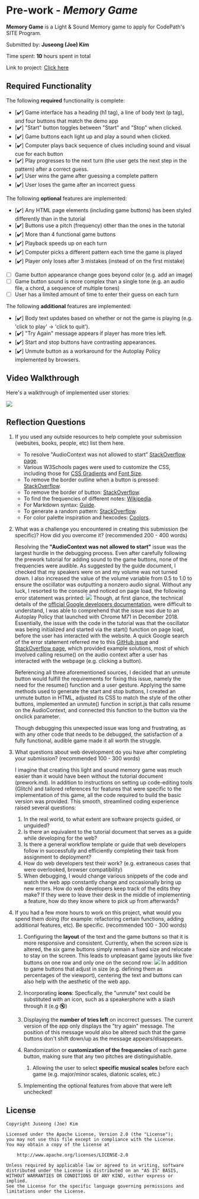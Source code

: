 # Pre-work - *Memory Game*

**Memory Game** is a Light & Sound Memory game to apply for CodePath's SITE Program. 

Submitted by: **Juseong (Joe) Kim**

Time spent: **10** hours spent in total

Link to project: [Click here](https://jazzy-memories.glitch.me)

## Required Functionality

The following **required** functionality is complete:

* [:heavy_check_mark:] Game interface has a heading (h1 tag), a line of body text (p tag), and four buttons that match the demo app
* [:heavy_check_mark:] "Start" button toggles between "Start" and "Stop" when clicked. 
* [:heavy_check_mark:] Game buttons each light up and play a sound when clicked. 
* [:heavy_check_mark:] Computer plays back sequence of clues including sound and visual cue for each button
* [:heavy_check_mark:] Play progresses to the next turn (the user gets the next step in the pattern) after a correct guess. 
* [:heavy_check_mark:] User wins the game after guessing a complete pattern
* [:heavy_check_mark:] User loses the game after an incorrect guess

The following **optional** features are implemented:

* [:heavy_check_mark:] Any HTML page elements (including game buttons) has been styled differently than in the tutorial
* [:heavy_check_mark:] Buttons use a pitch (frequency) other than the ones in the tutorial
* [:heavy_check_mark:] More than 4 functional game buttons
* [:heavy_check_mark:] Playback speeds up on each turn
* [:heavy_check_mark:] Computer picks a different pattern each time the game is played
* [:heavy_check_mark:] Player only loses after 3 mistakes (instead of on the first mistake)
* [ ] Game button appearance change goes beyond color (e.g. add an image)
* [ ] Game button sound is more complex than a single tone (e.g. an audio file, a chord, a sequence of multiple tones)
* [ ] User has a limited amount of time to enter their guess on each turn

The following **additional** features are implemented:

- [:heavy_check_mark:] Body text updates based on whether or not the game is playing (e.g. 'click to play' -> 'click to quit').
- [:heavy_check_mark:] "Try Again" message appears if player has more tries left.
- [:heavy_check_mark:] Start and stop buttons have contrasting appearances.
- [:heavy_check_mark:] Unmute button as a workaround for the Autoplay Policy implemented by browsers.


## Video Walkthrough

Here's a walkthrough of implemented user stories:  
  
![](https://i.imgur.com/bFwJMyj.gif)


## Reflection Questions
1. If you used any outside resources to help complete your submission (websites, books, people, etc) list them here.  
    + To resolve "AudioContext was not allowed to start" [StackOverflow page](https://stackoverflow.com/questions/55026293/google-chrome-javascript-issue-in-getting-user-audio-the-audiocontext-was-not).
    + Various W3Schools pages were used to customize the CSS, including those for [CSS Gradients](https://www.w3schools.com/css/css3_gradients.asp) and [Font Size](https://www.w3schools.com/cssref/pr_font_font-size.asp).
    + To remove the border outline when a button is pressed: [StackOverflow](https://stackoverflow.com/questions/3397113/how-to-remove-focus-border-outline-around-text-input-boxes-chrome).
    + To remove the border of button: [StackOverflow](https://stackoverflow.com/questions/26860884/how-to-remove-the-border-line-in-a-div-css).
    + To find the frequencies of different notes: [Wikipedia](https://en.wikipedia.org/wiki/Piano_key_frequencies).
    + For Markdown syntax: [Guide](https://www.markdownguide.org/basic-syntax/).
    + To generate a random pattern: [StackOverflow](https://stackoverflow.com/questions/4959975/generate-random-number-between-two-numbers-in-javascript).
    + For color palette inspiration and hexcodes: [Coolors](https://coolors.co/).
  

2. What was a challenge you encountered in creating this submission (be specific)? How did you overcome it? (recommended 200 - 400 words) 
  
    Resolving the **"AudioContext was not allowed to start"** issue was the largest hurdle in the debugging process.
Even after carefully following the prework tutorial for adding sound to the game buttons, none of the frequencies
were audible. As suggested by the guide document, I checked that my speakers were on and my volume was not turned down.
I also increased the value of the volume variable from 0.5 to 1.0 to ensure the oscillator was outputting a nonzero audio signal.
Without any luck, I resorted to the console and noticed on page load, the following error statement was printed:
![](https://i.imgur.com/AiaC5p2.png)
Though, at first glance, the technical details of the
[official Google developers documentation](https://developers.google.com/web/updates/2017/09/autoplay-policy-changes#webaudio),
were difficult to understand,
I was able to comprehend that the issue was due to an Autoplay Policy that launched with Chrome M71 in December 2018.
Essentially, the issue with the code in the tutorial was that the oscillator was being initialized and started via the start() function
on page load, before the user has interacted with the website.
A quick Google search of the error statement referred me to this [GitHub issue](https://github.com/Tonejs/Tone.js/issues/341) and
[StackOverflow page](https://stackoverflow.com/questions/55026293/google-chrome-javascript-issue-in-getting-user-audio-the-audiocontext-was-not),
which provided example solutions, most of which involved calling resume() on the audio context after a user has interacted
with the webpage (e.g. clicking a button).  
  
    Referencing all three aforementioned sources, I decided that an unmute button would
fulfill the requirements for fixing this issue, namely the need for the resume() function and a user gesture. Applying the
same methods used to generate the start and stop buttons, I created an unmute button in HTML, adjusted its CSS to match the
style of the other buttons, implemented an unmute() function in script.js that calls resume on the AudioContext, and connected
this function to the button via the onclick parameter.
  
    Though debugging this unexpected issue was long and frustrating, as with any other code that needs to be debugged,
    the satisfaction of a fully functional, audible game made it all worth the struggle.


3. What questions about web development do you have after completing your submission? (recommended 100 - 300 words)  

    I imagine that creating this light and sound memory game was much easier than it would have been without the
    tutorial document (prework.md). In addition to instructions on setting up code-editing tools (Glitch) and tailored references
    for features that were specific to the implementation of this game, all the code required to build the basic version was
    provided. This smooth, streamlined coding experience raised several questions:
    
    1. In the real world, to what extent are software projects guided, or unguided?
    1. Is there an equivalent to the tutorial document that serves as a guide while developing for the web?
    1. Is there a general workflow template or guide that web developers follow in successfully and efficiently
    completing their task from assignment to deployment?
    1. How do web developers test their work? (e.g. extraneous cases that were overlooked, browser compatibility)
    1. When debugging, I would change various snippets of the code and watch the web app constantly change and
    occasionally bring up new errors. How do web developers keep track of the edits they make? If they were to leave their desk
    in the middle of implementing a feature, how do they know where to pick up from afterwards?


4. If you had a few more hours to work on this project, what would you spend them doing (for example: refactoring certain functions, adding additional features, etc). Be specific. (recommended 100 - 300 words)    
    1. Configuring the **layout** of the text and the game buttons so that it is more responsive and consistent. Currently, when
    the screen size is altered, the six game buttons simply remain a fixed size and relocate to stay on the screen. This leads
    to unpleasant game layouts like five buttons on one row and only one on the second row:
    ![](https://i.imgur.com/j4Mgm0R.png)
    In addition to game buttons that adjust in size (e.g. defining them as percentages of the viewport), centering the text
    and buttons can also help with the aesthetic of the web app.

    1. Incorporating **icons**: Specfically, the "unmute" text could be substituted with an icon, such as a speakerphone
    with a slash through it (e.g :mute:)
    
    1. Displaying the **number of tries left** on incorrect guesses. The current version of the app only displays the
    "try again" message. The position of this message would also be altered such that the game buttons don't shift
    down/up as the message appears/disappears.
    
    1. Randomization or **customization of the frequencies** of each game button, making sure that any two pitches are distinguishable.
        1. Allowing the user to select **specific musical scales** before each game
        (e.g. major/minor scales, diatonic scales, etc.)
    
    1. Implementing the optional features from above that were left unchecked!



## License

    Copyright Juseong (Joe) Kim

    Licensed under the Apache License, Version 2.0 (the "License");
    you may not use this file except in compliance with the License.
    You may obtain a copy of the License at

        http://www.apache.org/licenses/LICENSE-2.0

    Unless required by applicable law or agreed to in writing, software
    distributed under the License is distributed on an "AS IS" BASIS,
    WITHOUT WARRANTIES OR CONDITIONS OF ANY KIND, either express or implied.
    See the License for the specific language governing permissions and
    limitations under the License.
